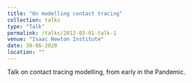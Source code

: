 ```yaml
---
title: "On modelling contact tracing"
collection: talks
type: "Talk"
permalink: /talks/2012-03-01-talk-1
venue: "Isaac Newton Institute"
date: 30-06-2020
location: ""
---
```


Talk on contact tracing modelling, from early in the Pandemic.
